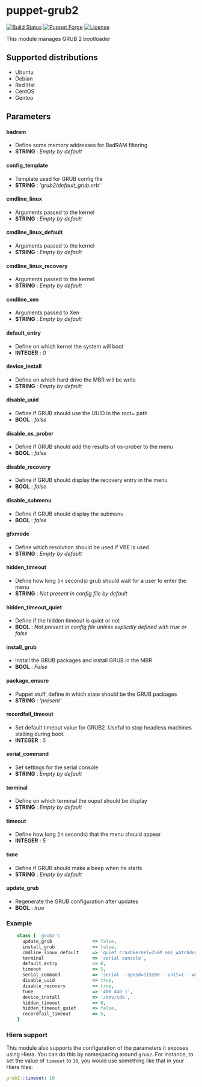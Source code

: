 # puppet-grub2

[![Build Status](https://travis-ci.org/goldyfruit/puppet-grub2.svg?branch=master)](https://travis-ci.org/goldyfruit/puppet-grub2)
[![Puppet Forge](http://img.shields.io/puppetforge/v/goldyfruit/grub2.svg)](https://forge.puppetlabs.com/goldyfruit/grub2)
[![License](http://img.shields.io/:license-apache-blue.svg)](http://www.apache.org/licenses/LICENSE-2.0.html)

This module manages GRUB 2 bootloader

## Supported distributions
- Ubuntu
- Debian
- Red Hat
- CentOS
- Gentoo

## Parameters

#### badram
 - Define some memory addresses for BadRAM filtering
 - **STRING** : *Empty by default*

#### config_template
- Template used for GRUB config file
- **STRING** : *'grub2/default_grub.erb'*

#### cmdline_linux
- Arguments passed to the kernel
- **STRING** : *Empty by default*

#### cmdline_linux_default
- Arguments passed to the kernel
- **STRING** : *Empty by default*

#### cmdline_linux_recovery
- Arguments passed to the kernel
- **STRING** : *Empty by default*

#### cmdline_xen
- Arguments passed to Xen
- **STRING** : *Empty by default*

#### default_entry
- Define on which kernel the system will boot
- **INTEGER** : *0*

#### device_install
- Define on which hard drive the MBR will be write
- **STRING** : *Empty by default*

#### disable_uuid
- Define if GRUB should use the UUID in the root= path
- **BOOL** : *false*

#### disable_os_prober
- Define if GRUB should add the results of os-prober to the menu
- **BOOL** : *false*

#### disable_recovery
- Define if GRUB should display the recovery entry in the menu
- **BOOL** : *false*

#### disable_submenu
- Define if GRUB should display the submenu
- **BOOL** : *false*

#### gfxmode
- Define which resolution should be used if VBE is used
- **STRING** : *Empty by default*

#### hidden_timeout
- Define how long (in seconds) grub should wait for a user to enter the menu
- **STRING** : *Not present in config file by default*

#### hidden_timeout_quiet
- Define if the hidden timeout is quiet or not
- **BOOL** : *Not present in config file unless explicitly defined with true or false* 

#### install_grub
- Install the GRUB packages and install GRUB in the MBR
- **BOOL** : *False*

#### package_ensure
- Puppet stuff, define in which state should be the GRUB packages
- **STRING** : *'present'*

####  recordfail_timeout
- Set default timeout value for GRUB2.
  Useful to stop headless machines stalling during boot.
- **INTEGER** : *5*

####  serial_command
- Set settings for the serial console
- **STRING** : *Empty by default*

#### terminal
- Define on which terminal the ouput should be display
- **STRING** : *Empty by default*

#### timeout
- Define how long (in seconds) that the menu should appear
- **INTEGER** : *5*

#### tune
- Define if GRUB should make a beep when he starts
- **STRING** : *Empty by default*

#### update_grub
- Regenerate the GRUB configuration after updates
- **BOOL** : *true*

### Example
```ruby
    class { 'grub2':
      update_grub               => false,
      install_grub              => false,
      cmdline_linux_default     => 'quiet crashkernel=256M nmi_watchdog=0 console=tty0 console=ttyS1,115200n8',
      terminal                  => 'serial console',
      default_entry             => 0,
      timeout                   => 5,
      serial_command            => 'serial --speed=115200 --unit=1 --word=8 --parity=no --stop=1',
      disable_uuid              => true,
      disable_recovery          => true,
      tune                      => '480 440 1',
      device_install            => '/dev/sda',
      hidden_timeout            => 0,
      hidden_timeout_quiet      => false,
      recordfail_timeout        => 5,
    }
```
### Hiera support

This module also supports the configuration of the parameters it exposes
using Hiera. You can do this by namespacing around `grub2`. For instance, to
set the value of `timeout` to `10`, you would use something like that in
your Hiera files:
```yaml
grub2::timeout: 10
```
